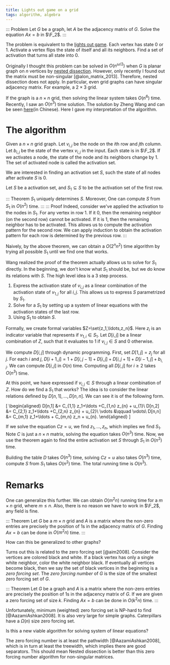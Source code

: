 ```yaml
---
title: Lights out game on a grid
tags: algorithm, algebra
---
```


::: Problem
  Let $G$ be a graph, let $A$ be the adjacency matrix of $G$. Solve the equation $Ax=b$ in $\F_2$.
:::

The problem is equivalent to the [lights out game](https://en.wikipedia.org/wiki/Lights_Out_%28game%29). Each vertex has state $0$ or $1$. Activate a vertex flips the state of itself and all its neighbors. Find a set of activation that turns all state into $0$.

Originally I thought this problem can be solved in $O(n^{\omega/2})$ when $G$ is planar graph on $n$ vertices by [nested dissection](https://en.wikipedia.org/wiki/Nested_dissection). However, only recently I found out the matrix must be non-singular [@alon_matrix_2013]. Therefore, nested dissection does not apply. In particular, even grid graphs can have singular adjacency matrix. For example, a $2\times 3$ grid. 

If the graph is a $n\times n$ grid, then solving the linear system takes $O(n^6)$ time. Recently, I saw an $O(n^3)$ time solution. The solution by Zheng Wang and can be seen [here](https://zhuanlan.zhihu.com/p/53646257)(in Chinese). Here I gave my interpretation of the algorithm. 

# The algorithm

Given a $n\times n$ grid graph. Let $v_{i,j}$ be the node on the $i$th row and $j$th column. Let $b_{i,j}$ be the state of the vertex $v_{i,j}$ in the input. Each state is in $\F_2$. If we activates a node, the state of the node and its neighbors change by $1$. The set of activated node is called the activation set. 

We are interested in finding an activation set $S$, such the state of all nodes after activate $S$ is $0$.

Let $S$ be a activation set, and $S_1\subseteq S$ to be the activation set of the first row. 

::: Theorem
  $S_1$ uniquely determines $S$. Moreover, One can compute $S$ from $S_1$ in $O(n^2)$ time.
:::
::: Proof
  Indeed, consider we've applied the activation to the nodes in $S_1$. For any vertex in row $1$. If it $0$, then the remaining neighbor (on the second row) cannot be activated. If it is $1$, then the remaining neighbor has to be activated. This allows us to compute the activation pattern for the second row. We can apply induction to obtain the activation pattern for each row is determined by the previous row.
:::

Naively, by the above theorem, we can obtain a $O(2^n n^2)$ time algorithm by trying all possible $S_1$ until we find one that works. 

Wang realized the proof of the theorem actually allows us to solve for $S_1$ directly. In the beginning, we don't know what $S_1$ should be, but we do know its relations with $S$. The high level idea is a $3$ step process.

 1. Express the activation state of $v_{i,j}$ as a linear combination of the activation state of $v_{1,j}$ for all $i,j$. This allows us to express $S$ parametrized by $S_1$. 
 2. Solve for a $S_1$ by setting up a system of linear equations with the activation states of the last row. 
 3. Using $S_1$ to obtain $S$.

Formally, we create formal variables $Z=\set{z_1,\ldots,z_n}$. Here $z_i$ is an indicator variable that represents if $v_{1,i}\in S_1$. Let $D[i,j]$ be a linear combination of $Z$, such that it evaluates to $1$ if $v_{i,j}\in S$ and $0$ otherwise.

We compute $D[i,j]$ through dynamic programming. First, set $D[1,j] = z_j$ for all $j$. For each $i$ and $j$, $D[i+1,j] = 1 + D[i,j-1]+D[i,j]+D[i,j+1]+D[i-1,j]+b_{i,j}$. We can compute $D[i,j]$ in $O(n)$ time. Computing all $D[i,j]$ for $i\geq 2$ takes $O(n^3)$ time.

At this point, we have expressed if $v_{i,j}\in S$ through a linear combination of $Z$. How do we find a $S_1$ that works? The idea is to consider the linear relations defined by $D[n,1], \ldots, D[n,n]$. We can see it is of the following form.

\[
\begin{aligned}
D[n,1] &= C_{1,1} z_1+\ldots +C_{1,n} z_{n} + u_{1}\\
D[n,2] &= C_{2,1} z_1+\ldots +C_{2,n} z_{n} + u_{2}\\
 \vdots &\qquad  \vdots\\
D[n,n] &= C_{m,1} z_1+\ldots + C_{m,n} z_n + u_{n}.
\end{aligned}
\]

If we solve the equation $Cz=u$, we find $z_1,\ldots,z_n$, which implies we find $S_1$. Note $C$ is just a $n\times n$ matrix, solving the equation takes $O(n^3)$ time. Now, we use the theorem again to find the entire activation set $S$ through $S_1$ in $O(n^2)$ time. 

Building the table $D$ takes $O(n^3)$ time, solving $Cz=u$ also takes $O(n^3)$ time, compute $S$ from $S_1$ takes $O(n^2)$ time. The total running time is $O(n^3)$. 

# Remarks

One can generalize this further. We can obtain $O(m^2n)$ running time for a $m\times n$ grid, where $m\leq n$.
Also, there is no reason we have to work in $\F_2$, any field is fine. 

::: Theorem
  Let $G$ be a $m\times n$ grid and $A$ is a matrix where the non-zero entries are precisely the position of $1$s in the adjacency matrix of $G$. Finding $Ax=b$ can be done in $O(m^2n)$ time. 
:::

How can this be generalized to other graphs? 

Turns out this is related to the zero forcing set [@aim2008]. Consider the vertices are colored black and white. If a black vertex has only a single white neighbor, color the white neighbor black. If eventually all vertices become black, then we say the set of black vertices in the beginning is a *zero forcing set*. The *zero forcing number* of $G$ is the size of the smallest zero forcing set of $G$. 

::: Theorem
  Let $G$ be a graph and $A$ is a matrix where the non-zero entries are precisely the position of $1$s in the adjacency matrix of $G$. If we are given a zero forcing set of size $k$. Finding $Ax=b$ can be done in $O(k^2n)$ time. 
:::

Unfortunately, minimum (weighted) zero forcing set is NP-hard to find [@AazamiAshkan2008]. It is also very large for simple graphs. Caterpillars have a $\Omega(n)$ size zero forcing set.

Is this a new viable algorithm for solving system of linear equations? 

The zero forcing number is at least the pathwidth [@AazamiAshkan2008], which is in turn at least the treewidth, which implies there are good separators. This should mean Nested dissection is better than this zero forcing number algorithm for non-singular matrices.
